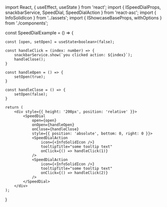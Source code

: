 import React, { useEffect, useState } from 'react';
import { ISpeedDialProps, snackbarService, SpeedDial, SpeedDialAction } from 'react-asc';
import { InfoSolidIcon } from '../assets';
import { IShowcaseBaseProps, withOptions } from './components';

const SpeedDialExample = () => {

	const [open, setOpen] = useState<boolean>(false);

	const handleClick = (index: number) => {
		snackbarService.show(`you clicked action: ${index}`);
		handleClose();
	}

	const handleOpen = () => {
		setOpen(true);
	}

	const handleClose = () => {
		setOpen(false);
	}

	return (
		<div style={{ height: '200px', position: 'relative' }}>
			<SpeedDial
				open={open}
				onOpen={handleOpen}
				onClose={handleClose}
				style={{ position: 'absolute', bottom: 0, right: 0 }}>
				<SpeedDialAction
					icon={<InfoSolidIcon />}
					tooltipTitle="some tooltip text"
					onClick={() => handleClick(1)}
				/>
				<SpeedDialAction
					icon={<InfoSolidIcon />}
					tooltipTitle="some tooltip text"
					onClick={() => handleClick(2)}
				/>
			</SpeedDial>
		</div>
	);
}
